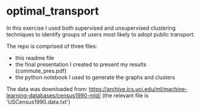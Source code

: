 # optimal_transport
In this exercise I used both supervised and unsupervised clustering techniques to identify groups of users most likely to adopt public transport.  

The repo is comprised of three files:
  - this readme file
  - the final presentation I created to present my results (commute_pres.pdf)
  - the python notebook I used to generate the graphs and clusters

The data was downloaded from: https://archive.ics.uci.edu/ml/machine-learning-databases/census1990-mld/ (the relevant file is 'USCensus1990.data.txt')
